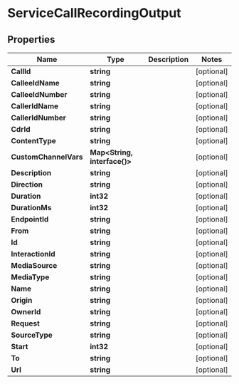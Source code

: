

# ServiceCallRecordingOutput


## Properties

| Name | Type | Description | Notes |
|------------ | ------------- | ------------- | -------------|
|**CallId** | **string** |  |  [optional] |
|**CalleeIdName** | **string** |  |  [optional] |
|**CalleeIdNumber** | **string** |  |  [optional] |
|**CallerIdName** | **string** |  |  [optional] |
|**CallerIdNumber** | **string** |  |  [optional] |
|**CdrId** | **string** |  |  [optional] |
|**ContentType** | **string** |  |  [optional] |
|**CustomChannelVars** | **Map&lt;String, interface{}&gt;** |  |  [optional] |
|**Description** | **string** |  |  [optional] |
|**Direction** | **string** |  |  [optional] |
|**Duration** | **int32** |  |  [optional] |
|**DurationMs** | **int32** |  |  [optional] |
|**EndpointId** | **string** |  |  [optional] |
|**From** | **string** |  |  [optional] |
|**Id** | **string** |  |  [optional] |
|**InteractionId** | **string** |  |  [optional] |
|**MediaSource** | **string** |  |  [optional] |
|**MediaType** | **string** |  |  [optional] |
|**Name** | **string** |  |  [optional] |
|**Origin** | **string** |  |  [optional] |
|**OwnerId** | **string** |  |  [optional] |
|**Request** | **string** |  |  [optional] |
|**SourceType** | **string** |  |  [optional] |
|**Start** | **int32** |  |  [optional] |
|**To** | **string** |  |  [optional] |
|**Url** | **string** |  |  [optional] |




